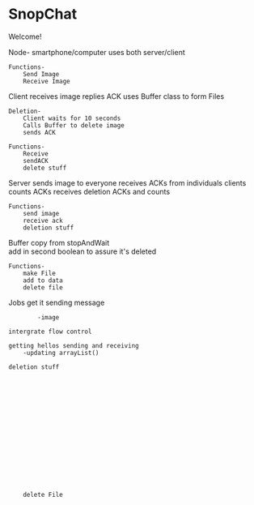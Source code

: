 SnopChat
========

Welcome!

Node-
	smartphone/computer
	uses both server/client
	
	Functions-
		Send Image
		Receive Image
		

Client
	receives image
	replies ACK
	uses Buffer class to form Files

	Deletion-	
		Client waits for 10 seconds
		Calls Buffer to delete image
		sends ACK

	Functions-
		Receive
		sendACK
		delete stuff
	
Server
	sends image to everyone
	receives ACKs from individuals clients
	counts ACKs
	receives deletion ACKs and counts

	Functions-
		send image
		receive ack
		deletion stuff
	

Buffer
	copy from stopAndWait	
	add in second boolean to assure it's deleted
	
	Functions-
		make File
		add to data
		delete file


Jobs
	get it sending message

			-image
	
	intergrate flow control	
	
	getting hellos sending and receiving
		-updating arrayList()

	deletion stuff

	















		delete File